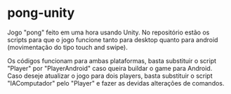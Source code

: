 # pong-unity
Jogo "pong" feito em uma hora usando Unity. No repositório estão os scripts para que o jogo funcione tanto para desktop quanto para android (movimentação do tipo touch and swipe).

Os códigos funcionam para ambas plataformas, basta substituir o script "Player" por "PlayerAndroid" caso queira buildar o game para Android.
Caso deseje atualizar o jogo para dois players, basta substituir o script "IAComputador" pelo "Player" e fazer as devidas alterações de comandos.
